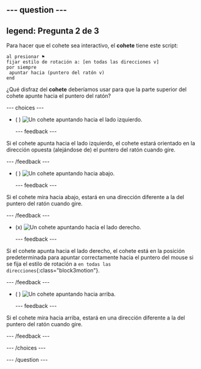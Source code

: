 --- question ---
---
legend: Pregunta 2 de 3
---

Para hacer que el cohete sea interactivo, el **cohete** tiene este script:

```blocks3
al presionar ⚑
fijar estilo de rotación a: [en todas las direcciones v]
por siempre 
 apuntar hacia (puntero del ratón v)
end
```

¿Qué disfraz del **cohete** deberíamos usar para que la parte superior del cohete apunte hacia el puntero del ratón?

--- choices ---

- ( ) ![Un cohete apuntando hacia el lado izquierdo.](images/rocket_left.png)

  --- feedback ---

Si el cohete apunta hacia el lado izquierdo, el cohete estará orientado en la dirección opuesta (alejándose de) el puntero del ratón cuando gire.

  --- /feedback ---

- ( ) ![Un cohete apuntando hacia abajo.](images/rocket_down.png)

  --- feedback ---

Si el cohete mira hacia abajo, estará en una dirección diferente a la del puntero del ratón cuando gire.

  --- /feedback ---

- (x) ![Un cohete apuntando hacia el lado derecho.](images/rocket_right.png)

  --- feedback ---

Si el cohete apunta hacia el lado derecho, el cohete está en la posición predeterminada para apuntar correctamente hacia el puntero del mouse si se fija el estilo de rotación a `en todas las direcciones`{:class="block3motion"}.

  --- /feedback ---

- ( ) ![Un cohete apuntando hacia arriba.](images/rocket_up.png)

  --- feedback ---

Si el cohete mira hacia arriba, estará en una dirección diferente a la del puntero del ratón cuando gire.

  --- /feedback ---

--- /choices ---

--- /question ---

